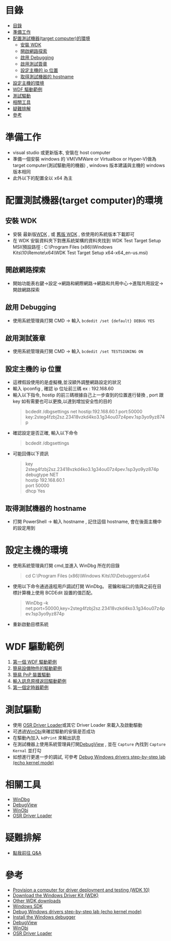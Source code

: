 # 目錄

- [目錄](#目錄)
- [準備工作](#準備工作)
- [配置測試機器(target computer)的環境](#配置測試機器target-computer的環境)
  - [安裝 WDK](#安裝-wdk)
  - [開啟網路探索](#開啟網路探索)
  - [啟用 Debugging](#啟用-debugging)
  - [啟用測試簽章](#啟用測試簽章)
  - [設定主機的 ip 位置](#設定主機的-ip-位置)
  - [取得測試機器的 hostname](#取得測試機器的-hostname)
- [設定主機的環境](#設定主機的環境)
- [WDF 驅動範例](#wdf-驅動範例)
- [測試驅動](#測試驅動)
- [相關工具](#相關工具)
- [疑難排解](#疑難排解)
- [參考](#參考)

# 準備工作

- visual studio 或更新版本, 安裝在 host computer
- 準備一個安裝 windows 的 VM(VMWare or Virtualbox or Hyper-V)做為 target computer(測試驅動用的機器) , windows 版本建議與主機的 windows 版本相同
- 此外以下的配置全以 x64 為主

# 配置測試機器(target computer)的環境

## 安裝 WDK

- 安裝 最新版[WDK](https://learn.microsoft.com/en-us/windows-hardware/drivers/download-the-wdk) , 或 [舊版 WDK](https://learn.microsoft.com/en-us/windows-hardware/drivers/other-wdk-downloads) , 依使用的系統版本下載即可
- 在 WDK 安裝資料夾下對應系統架構的資料夾找到 WDK Test Target Setup MSI(預設路徑 : C:\Program Files (x86)\Windows Kits\10\Remote\x64\WDK Test Target Setup x64-x64_en-us.msi)

## 開啟網路探索

- 開始功能表右鍵->設定->網路和網際網路->網路和共用中心->進階共用設定->開啟網路探索

## 啟用 Debugging

- 使用系統管理員打開 CMD -> 輸入 `bcdedit /set {default} DEBUG YES`

## 啟用測試簽章

- 使用系統管理員打開 CMD -> 輸入 `bcdedit /set TESTSIGNING ON `

## 設定主機的 ip 位置

- 這裡假設使用的是虛擬機,並沒額外調整網路設定的狀況
- 輸入 ipconfig , 確認 ip 位址前三碼 ex : 192.168.60
- 輸入以下指令, hostip 的前三碼根據自己上一步查到的位置進行替換 , port 跟 key 如有需要也可以更換,以達到增加安全性的目的
  > bcdedit /dbgsettings net hostip:192.168.60.1 port:50000 key:2steg4fzbj2sz.23418vzkd4ko3.1g34ou07z4pev.1sp3yo9yz874p
- 確認設定是否正確, 輸入以下命令
  > bcdedit /dbgsettings
- 可能回傳以下資訊
  > key 2steg4fzbj2sz.23418vzkd4ko3.1g34ou07z4pev.1sp3yo9yz874p  
  > debugtype NET  
  > hostip 192.168.60.1  
  > port 50000  
  > dhcp Yes

## 取得測試機器的 hostname

- 打開 PowerShell -> 輸入 hostname , 記住這個 hostname, 會在後面主機中的設定用到

# 設定主機的環境

- 使用系統管理員打開 cmd,並進入 WinDbg 所在的目錄
  > cd C:\Program Files (x86)\Windows Kits\10\Debuggers\x64
- 使用以下命令通過遠程用戶調試打開 WinDbg。 密鑰和端口的值與之前在目標計算機上使用 BCDEdit 設置的值匹配。
  > WinDbg –k net:port=50000,key=2steg4fzbj2sz.23418vzkd4ko3.1g34ou07z4pev.1sp3yo9yz874p
- 重新啟動目標系統

# WDF 驅動範例

1. [第一個 WDF 驅動範例](FirstExample/FirstExample.md)
2. [簡易設備物件的驅動範例](DeviceObjectExample/DeviceObjectExample.md)
3. [簡易 PnP 裝置驅動](FirstPnPExample/FirstPnPExample.md)
4. [輸入訊息原樣返回驅動範例](EchoDriverExample/EchoDriverExample.md)
5. [第一個定時器範例](FirstTimerExample/FirstTimerExample.md)

# 測試驅動

- 使用 [OSR Driver Loader](https://www.osronline.com/article.cfm%5earticle=157.htm)或其它 Driver Loader 來載入及啟動驅動
- 可透過[WinObj](https://learn.microsoft.com/en-us/sysinternals/downloads/winobj)來確認驅動的安裝是否成功
- 在驅動內加入 `kdPrint` 來輸出訊息
- 在測試機器上使用系統管理員打開[DebugView](https://learn.microsoft.com/zh-tw/sysinternals/downloads/debugview) , 並在 `Capture` 內找到 `Capture Kernal` 並打勾
- 如想進行更進一步的調試, 可參考 [Debug Windows drivers step-by-step lab (echo kernel mode)](https://learn.microsoft.com/en-us/windows-hardware/drivers/debugger/debug-universal-drivers---step-by-step-lab--echo-kernel-mode-)

# 相關工具

- [WinDbg](https://learn.microsoft.com/en-us/windows-hardware/drivers/debugger/)
- [DebugView](https://learn.microsoft.com/en-us/sysinternals/downloads/debugview)
- [WinObj](https://learn.microsoft.com/en-us/sysinternals/downloads/winobj)
- [OSR Driver Loader](https://www.osronline.com/article.cfm%5earticle=157.htm)

# 疑難排解

- [點我前往 Q&A](Q&A/Q&A.md)

# 參考

- [Provision a computer for driver deployment and testing (WDK 10)](https://learn.microsoft.com/en-us/windows-hardware/drivers/gettingstarted/provision-a-target-computer-wdk-8-1)
- [Download the Windows Driver Kit (WDK)](https://learn.microsoft.com/en-us/windows-hardware/drivers/download-the-wdk)
- [Other WDK downloads](https://learn.microsoft.com/en-us/windows-hardware/drivers/other-wdk-downloads)
- [Windows SDK](https://developer.microsoft.com/en-us/windows/downloads/windows-sdk/)
- [Debug Windows drivers step-by-step lab (echo kernel mode)](https://learn.microsoft.com/en-us/windows-hardware/drivers/debugger/debug-universal-drivers---step-by-step-lab--echo-kernel-mode-)
- [Install the Windows debugger](https://learn.microsoft.com/en-us/windows-hardware/drivers/debugger/)
- [DebugView](https://learn.microsoft.com/en-us/sysinternals/downloads/debugview)
- [WinObj](https://learn.microsoft.com/en-us/sysinternals/downloads/winobj)
- [OSR Driver Loader](https://www.osronline.com/article.cfm%5earticle=157.htm)
